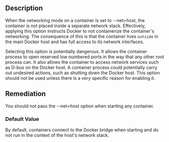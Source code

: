 ## Description

When the networking mode on a container is set to --net=host, the container is not placed inside a separate network stack. Effectively, applying this option instructs Docker to not containerize the container's networking. The consequence of this is that the container lives `outside` in the main Docker host and has full access to its network interfaces.

Selecting this option is potentially dangerous. It allows the container process to open reserved low numbered ports in the way that any other root process can. It also allows the container to access network services such as D-bus on the Docker host. A container process could potentially carry out undesired actions, such as shutting down the Docker host. This option should not be used unless there is a very specific reason for enabling it.

## Remediation

You should not pass the --net=host option when starting any container.

### Default Value

By default, containers connect to the Docker bridge when starting and do not run in the context of the host's network stack.
